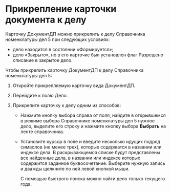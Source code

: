 # Прикрепление карточки документа к делу

Карточку ДокументДП можно прикрепить к делу Справочника номенклатуры дел 5 при следующих условиях:

- дело находится в состоянии «Формируется»;
- дело «Закрыто», но в его карточке был установлен флаг Разрешено списание в закрытое дело.

Чтобы прикрепить карточку ДокументДП к делу Справочника номенклатуры дел 5:

1. Откройте прикрепляемую карточку вида ДокументДП.

2. Перейдите к полю Дело.

3. Прикрепите карточку к делу одним из способов:

   - Нажмите кнопку выбора справа от поля, найдите в открывшемся в режиме выбора Справочнике номенклатуры дел 5 нужное дело, выделите его строку и нажмите кнопку выбора **Выбрать** на ленте справочника.

   - Установите курсор в поле и введите несколько идущих подряд символов (не менее трех), которые содержатся в названии или индексе дела. В раскрывающемся списке будут представлены все найденные дела, в названии или индексе которых содержится заданное буквосочетание. Выберите нужную запись и дважды щелкните по ней левой кнопкой мыши.

     С помощью быстрого поиска можно найти дело только текущего года.
